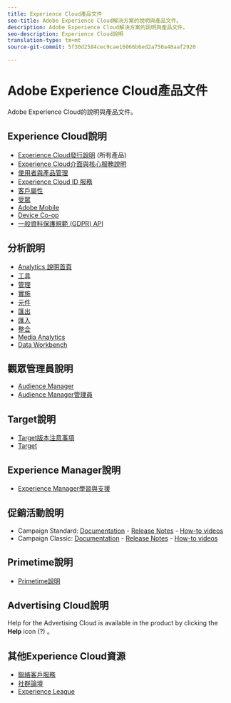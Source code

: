 ```yaml
---
title: Experience Cloud產品文件
seo-title: Adobe Experience Cloud解決方案的說明與產品文件。
description: Adobe Experience Cloud解決方案的說明與產品文件。
seo-description: Experience Cloud說明
translation-type: tm+mt
source-git-commit: 5f30d2584cec9cae16066b6ed2a750a48aaf2920

---
```



# Adobe Experience Cloud產品文件

Adobe Experience Cloud的說明與產品文件。

## Experience Cloud說明

* [Experience Cloud發行說明](https://docs.adobe.com/content/help/en/release-notes/experience-cloud/current.html) (所有產品)
* [Experience Cloud介面與核心服務說明](https://docs.adobe.com/content/help/en/core-services/interface/experience-cloud.html)
* [使用者與產品管理](https://docs.adobe.com/content/help/en/core-services/interface/manage-users-and-products/admin-getting-started.html)
* [Experience Cloud ID 服務](https://docs.adobe.com/content/help/en/id-service/using/home.html)
* [客戶屬性](https://docs.adobe.com/content/help/en/core-services/interface/customer-attributes/attributes.html)
* [受眾](https://docs.adobe.com/content/help/en/core-services/interface/audiences/audience-library.html)
* [Adobe Mobile](https://docs.adobe.com/content/help/en/mobile-services/using/home.html)
* [Device Co-op](https://docs.adobe.com/content/help/en/device-co-op/using/home.html)
* [一般資料保護規範 (GDPR) API](https://www.adobe.io/apis/experiencecloud/gdpr.html)

## 分析說明

* [Analytics 說明首頁](https://docs.adobe.com/content/help/en/analytics/landing/home.html)
* [工具](https://docs.adobe.com/content/help/en/analytics/analyze/home.html)
* [管理](https://docs.adobe.com/content/help/en/analytics/admin/home.html)
* [實施](https://docs.adobe.com/content/help/en/analytics/implementation/home.html)
* [元件](https://docs.adobe.com/content/help/en/analytics/components/home.html)
* [匯出](https://docs.adobe.com/content/help/en/analytics/export/home.html)
* [匯入](https://docs.adobe.com/content/help/en/analytics/import/home.html)
* [整合](https://docs.adobe.com/content/help/en/analytics/integration/home.html)
* [Media Analytics](https://docs.adobe.com/content/help/en/media-analytics/using/media-overview.html)
* [Data Workbench](https://marketing.adobe.com/resources/help/en_US/insight/)

## 觀眾管理員說明

* [Audience Manager](https://marketing.adobe.com/resources/help/en_US/aam/)
* [Audience Manager管理員](https://marketing.adobe.com/resources/help/en_US/aam/admin/index.html)

## Target說明

* [Target版本注意事項](https://docs.adobe.com/content/help/en/target/using/release-notes/release-notes.html)
* [Target](https://docs.adobe.com/content/help/en/target/using/target-home.html)

## Experience Manager說明

* [Experience Manager學習與支援](https://helpx.adobe.com/support/experience-manager.html)

## 促銷活動說明

* Campaign Standard: [Documentation](https://helpx.adobe.com/support/campaign/standard.html) - [Release Notes](https://docs.adobe.com/content/help/en/campaign-standard/using/release-notes/release-notes.html) - [How-to videos](https://docs.adobe.com/content/help/en/campaign-learn/campaign-standard-tutorials/overview.html)
* Campaign Classic: [Documentation](https://helpx.adobe.com/support/campaign/classic.html) - [Release Notes](https://docs.campaign.adobe.com/doc/AC/en/RN.html) - [How-to videos](https://docs.adobe.com/content/help/en/campaign-learn/campaign-classic-tutorials/overview.html)

## Primetime說明

* [Primetime說明](http://help.adobe.com/en_US/primetime/)

## Advertising Cloud說明

Help for the Advertising Cloud is available in the product by clicking the **Help** icon (?) 。

## 其他Experience Cloud資源

* [聯絡客戶服務](https://helpx.adobe.com/contact/enterprise-support.ec.html)
* [社群論壇](https://forums.adobe.com/community/experience-cloud)
* [Experience League](https://landing.adobe.com/experience-league/)